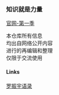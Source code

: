 ### 知识就是力量
[官网-第一季](https://www.igetget.com/talkshow)

本仓库所有信息  
均出自网络公开内容  
进行的再编辑和整理  
仅限于交流使用  

#### Links
[罗振宇语录](https://github.com/xieqiupeng/LuoZhenYu)
